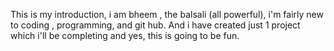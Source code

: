 This is my introduction, i am bheem , the balsali (all powerful), i'm fairly new to coding , programming, and git hub. And i have created just 1 project which i'll be completing and yes, this is going to be fun.
